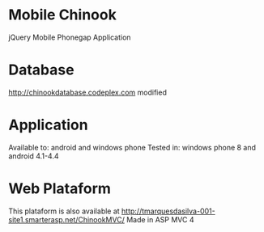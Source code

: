 Mobile Chinook
=============

jQuery Mobile Phonegap Application

Database
=============
  http://chinookdatabase.codeplex.com modified
  
Application
=============
  Available to: android and windows phone
  Tested in: windows phone 8 and android 4.1-4.4
  
Web Plataform
=============
  This plataform is also available at http://tmarquesdasilva-001-site1.smarterasp.net/ChinookMVC/
  Made in ASP MVC 4

